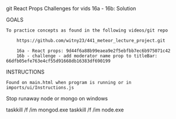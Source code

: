 
git React Props Challenges for vids 16a - 16b: Solution

GOALS

    To practice concepts as found in the following videos/git repo

        https://github.com/witny23/441_meteor_lecture_project.git

        16a - React props: 9d44f6a88b99eaea9e2f5ebfbb7ec6b975071c42
        16b - challenge - add moderator name prop to titleBar: 66dfb05efe763e4cf55d91668db16383df690199


INSTRUCTIONS

    Found on main.html when program is running or in imports/ui/Instructions.js



Stop runaway node or mongo on windows

taskkill /f /im mongod.exe
taskkill /f /im node.exe